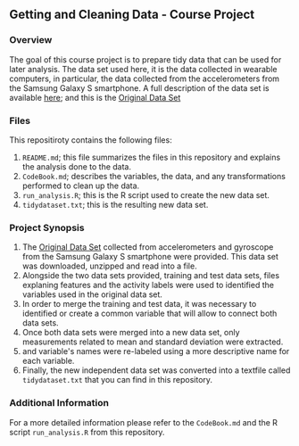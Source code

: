 ## Getting and Cleaning Data - Course Project

### Overview
The goal of this course project is to prepare tidy data that can be used for later analysis. The data set used here, 
it is the data collected in wearable computers, in particular, the data collected from the accelerometers from the
Samsung Galaxy S smartphone. A full description of the data set is available [here](http://archive.ics.uci.edu/ml/datasets/Human+Activity+Recognition+Using+Smartphones);
and this is the [Original Data Set](https://d396qusza40orc.cloudfront.net/getdata%2Fprojectfiles%2FUCI%20HAR%20Dataset.zip)

### Files
This repositiroty contains the following files:
1. `README.md`; this file summarizes the files in this repository and explains the analysis done to the data.
2. `CodeBook.md`; describes the variables, the data, and any transformations performed to clean up the data.
3. `run_analysis.R`; this is the R script used to create the new data set.
4. `tidydataset.txt`; this is the resulting new data set.

### Project Synopsis
1. The [Original Data Set](http://archive.ics.uci.edu/ml/datasets/Human+Activity+Recognition+Using+Smartphones) collected
from accelerometers and gyroscope from the Samsung Galaxy S smartphone were provided. This data set was downloaded,
unzipped and read into a file.
2. Alongside the two data sets provided, training and test data sets, files explaning features and the activity labels were
used to identified the variables used in the original data set.
3. In order to merge the training and test data, it was necessary to identified or create a common variable that will allow
to connect both data sets.
4. Once both data sets were merged into a new data set, only measurements related to mean and standard deviation were
extracted.
5. and variable's names were re-labeled using a more descriptive name for each variable.
6. Finally, the new independent data set was converted into a textfile called `tidydataset.txt` that you can find in
this repository.

### Additional Information
For a more detailed information please refer to the `CodeBook.md` and the R script `run_analysis.R` from this
repository.

